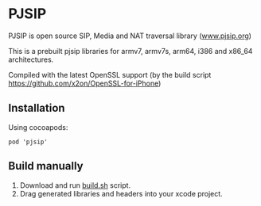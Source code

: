 
# PJSIP

PJSIP is open source SIP, Media and NAT traversal library (www.pjsip.org)

This is a prebuilt pjsip libraries for armv7, armv7s, arm64, i386 and x86_64 architectures.

Compiled with the latest OpenSSL support (by the build script https://github.com/x2on/OpenSSL-for-iPhone)

## Installation

Using cocoapods:

```
pod 'pjsip'
```

## Build manually

1. Download and run [build.sh](https://github.com/chebur/pjsip/blob/master/build.sh) script.
2. Drag generated libraries and headers into your xcode project.


